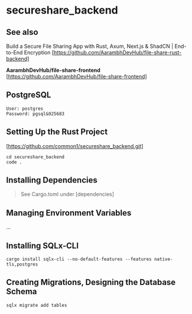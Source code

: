 # secureshare_backend

## See also

Build a Secure File Sharing App with Rust, Axum, Next.js & ShadCN | End-to-End Encryption
[https://github.com/AarambhDevHub/file-share-rust-backend]

**AarambhDevHub/file-share-frontend**
[https://github.com/AarambhDevHub/file-share-frontend]

## PostgreSQL

```
User: postgres
Password: pgsql&925683
```

## Setting Up the Rust Project

[https://github.com/common1/secureshare_backend.git]

```
cd secureshare_backend
code .
```

## Installing Dependencies

>See Cargo.toml under [dependencies]

## Managing Environment Variables

...

## Installing SQLx-CLI

```
cargo install sqlx-cli --no-default-features --features native-tls,postgres
```

## Creating Migrations, Designing the Database Schema

```
sqlx migrate add tables
```
